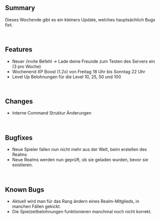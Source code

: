 ## Summary

Dieses Wochende gibt es ein kleiners Update, welches hauptsächlich Bugs fixt.

<br>

## Features

-   Neuer /invite Befehl -> Lade deine Freunde zum Testen des Servers ein (3 pro Woche)
-   Wochenend XP Boost (1.2x) von Freitag 18 Uhr bis Sonntag 22 Uhr
-   Level Up Belohnungen für die Level 10, 25, 50 und 100

<br>

## Changes

-   Interne Command Struktur Änderungen

<br>

## Bugfixes

-   Neue Spieler fallen nun nicht mehr aus der Welt, beim erstellen des Realms
-   Neue Realms werden nun geprüft, ob sie geladen wurden, bevor sie existieren.

<br>

## Known Bugs

-   Aktuell wird man für das Rang ändern eines Realm-Mitglieds, in manchen Fällen gekickt.
-   Die Spielzeitbelohnungen funktionieren manchmal noch nicht korrekt.
